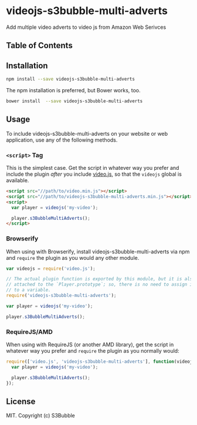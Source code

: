 # videojs-s3bubble-multi-adverts

Add multiple video adverts to video js from Amazon Web Serivces

## Table of Contents

<!-- START doctoc -->
<!-- END doctoc -->
## Installation

```sh
npm install --save videojs-s3bubble-multi-adverts
```

The npm installation is preferred, but Bower works, too.

```sh
bower install  --save videojs-s3bubble-multi-adverts
```

## Usage

To include videojs-s3bubble-multi-adverts on your website or web application, use any of the following methods.

### `<script>` Tag

This is the simplest case. Get the script in whatever way you prefer and include the plugin _after_ you include [video.js][videojs], so that the `videojs` global is available.

```html
<script src="//path/to/video.min.js"></script>
<script src="//path/to/videojs-s3bubble-multi-adverts.min.js"></script>
<script>
  var player = videojs('my-video');

  player.s3BubbleMultiAdverts();
</script>
```

### Browserify

When using with Browserify, install videojs-s3bubble-multi-adverts via npm and `require` the plugin as you would any other module.

```js
var videojs = require('video.js');

// The actual plugin function is exported by this module, but it is also
// attached to the `Player.prototype`; so, there is no need to assign it
// to a variable.
require('videojs-s3bubble-multi-adverts');

var player = videojs('my-video');

player.s3BubbleMultiAdverts();
```

### RequireJS/AMD

When using with RequireJS (or another AMD library), get the script in whatever way you prefer and `require` the plugin as you normally would:

```js
require(['video.js', 'videojs-s3bubble-multi-adverts'], function(videojs) {
  var player = videojs('my-video');

  player.s3BubbleMultiAdverts();
});
```

## License

MIT. Copyright (c) S3Bubble


[videojs]: http://videojs.com/
